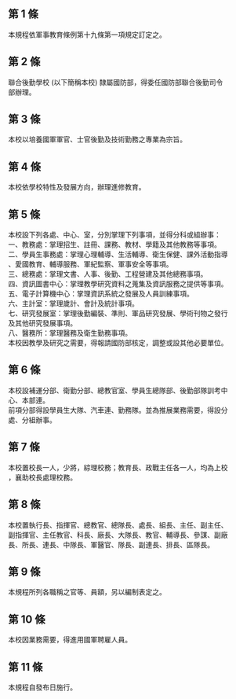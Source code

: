 第 1 條
-------
本規程依軍事教育條例第十九條第一項規定訂定之。

第 2 條
-------
聯合後勤學校 (以下簡稱本校) 隸屬國防部，得委任國防部聯合後勤司令  
部辦理。

第 3 條
-------
本校以培養國軍軍官、士官後勤及技術勤務之專業為宗旨。

第 4 條
-------
本校依學校特性及發展方向，辦理進修教育。

第 5 條
-------
本校設下列各處、中心、室，分別掌理下列事項，並得分科或組辦事：  
一、教務處：掌理招生、註冊、課務、教材、學籍及其他教務等事項。  
二、學員生事務處：掌理心理輔導、生活輔導、衛生保健、課外活動指導  
    、愛國教育、輔導服務、軍紀監察、軍事安全等事項。  
三、總務處：掌理文書、人事、後勤、工程營建及其他總務事項。  
四、資訊圖書中心：掌理教學研究資料之蒐集及資訊服務之提供等事項。  
五、電子計算機中心：掌理資訊系統之發展及人員訓練事項。  
六、主計室：掌理歲計、會計及統計事項。  
七、研究發展室：掌理後勤編裝、準則、軍品研究發展、學術刊物之發行  
    及其他研究發展事項。  
八、醫務所：掌理醫務及衛生勤務事項。  
本校因教學及研究之需要，得報請國防部核定，調整或設其他必要單位。

第 6 條
-------
本校設補運分部、衛勤分部、總教官室、學員生總隊部、後勤部隊訓考中  
心、本部連。  
前項分部得設學員生大隊、汽車連、勤務隊。並為推展業務需要，得設分  
處、分組辦事。

第 7 條
-------
本校置校長一人，少將，綜理校務；教育長、政戰主任各一人，均為上校  
，襄助校長處理校務。

第 8 條
-------
本校置執行長、指揮官、總教官、總隊長、處長、組長、主任、副主任、  
副指揮官、主任教官、科長、廠長、大隊長、教官、輔導長、參謀、副廠  
長、所長、連長、中隊長、軍醫官、隊長、副連長、排長、區隊長。

第 9 條
-------
本規程所列各職稱之官等、員額，另以編制表定之。

第 10 條
--------
本校因業務需要，得進用國軍聘雇人員。

第 11 條
--------
本規程自發布日施行。

